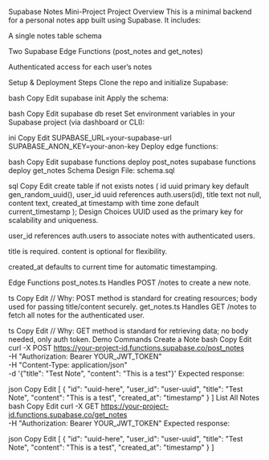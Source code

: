 Supabase Notes Mini-Project
Project Overview
This is a minimal backend for a personal notes app built using Supabase. It includes:

A single notes table schema

Two Supabase Edge Functions (post_notes and get_notes)

Authenticated access for each user’s notes

Setup & Deployment Steps
Clone the repo and initialize Supabase:

bash
Copy
Edit
supabase init
Apply the schema:

bash
Copy
Edit
supabase db reset
Set environment variables in your Supabase project (via dashboard or CLI):

ini
Copy
Edit
SUPABASE_URL=your-supabase-url
SUPABASE_ANON_KEY=your-anon-key
Deploy edge functions:

bash
Copy
Edit
supabase functions deploy post_notes
supabase functions deploy get_notes
Schema Design
File: schema.sql

sql
Copy
Edit
create table if not exists notes (
  id uuid primary key default gen_random_uuid(),
  user_id uuid references auth.users(id),
  title text not null,
  content text,
  created_at timestamp with time zone default current_timestamp
);
Design Choices
UUID used as the primary key for scalability and uniqueness.

user_id references auth.users to associate notes with authenticated users.

title is required. content is optional for flexibility.

created_at defaults to current time for automatic timestamping.

Edge Functions
post_notes.ts
Handles POST /notes to create a new note.

ts
Copy
Edit
// Why: POST method is standard for creating resources; body used for passing title/content securely.
get_notes.ts
Handles GET /notes to fetch all notes for the authenticated user.

ts
Copy
Edit
// Why: GET method is standard for retrieving data; no body needed, only auth token.
Demo Commands
Create a Note
bash
Copy
Edit
curl -X POST https://your-project-id.functions.supabase.co/post_notes \
  -H "Authorization: Bearer YOUR_JWT_TOKEN" \
  -H "Content-Type: application/json" \
  -d '{"title": "Test Note", "content": "This is a test"}'
Expected response:

json
Copy
Edit
[
  {
    "id": "uuid-here",
    "user_id": "user-uuid",
    "title": "Test Note",
    "content": "This is a test",
    "created_at": "timestamp"
  }
]
List All Notes
bash
Copy
Edit
curl -X GET https://your-project-id.functions.supabase.co/get_notes \
  -H "Authorization: Bearer YOUR_JWT_TOKEN"
Expected response:

json
Copy
Edit
[
  {
    "id": "uuid-here",
    "user_id": "user-uuid",
    "title": "Test Note",
    "content": "This is a test",
    "created_at": "timestamp"
  }
]
